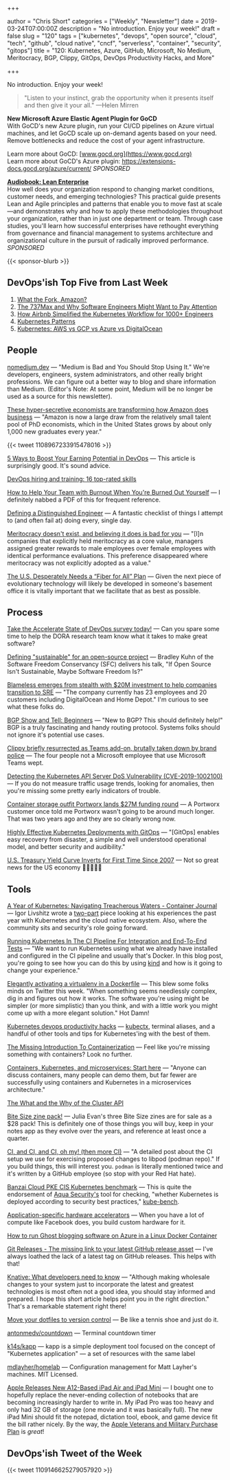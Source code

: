 +++

author = "Chris Short"
categories = ["Weekly", "Newsletter"]
date = 2019-03-24T07:00:00Z
description = "No introduction. Enjoy your week!"
draft = false
slug = "120"
tags = ["kubernetes", "devops", "open source", "cloud", "tech", "github", "cloud native", "cncf", "serverless", "container", "security", "gitops"]
title = "120: Kubernetes, Azure, GitHub, Microsoft, No Medium, Meritocracy, BGP, Clippy, GitOps, DevOps Productivity Hacks, and More"

+++

No introduction. Enjoy your week!

> "Listen to your instinct, grab the opportunity when it presents itself and then give it your all." —Helen Mirren

**New Microsoft Azure Elastic Agent Plugin for GoCD**  
With GoCD's new Azure plugin, run your CI/CD pipelines on Azure virtual machines, and let GoCD scale up on-demand agents based on your need. Remove bottlenecks and reduce the cost of your agent infrastructure.

Learn more about GoCD: [www.gocd.org](https://www.gocd.org)  
Learn more about GoCD's Azure plugin: https://extensions-docs.gocd.org/azure/current/ *SPONSORED*

[**Audiobook: Lean Enterprise**](https://devopsi.sh/g8MpN7)  
How well does your organization respond to changing market conditions, customer needs, and emerging technologies? This practical guide presents Lean and Agile principles and patterns that enable you to move fast at scale—and demonstrates why and how to apply these methodologies throughout your organization, rather than in just one department or team. Through case studies, you'll learn how successful enterprises have rethought everything from governance and financial management to systems architecture and organizational culture in the pursuit of radically improved performance. *SPONSORED*

{{< sponsor-blurb >}}

## DevOps'ish Top Five from Last Week

1. [What the Fork, Amazon?](https://thenewstack.io/what-the-fork-amazon/)
1. [The 737Max and Why Software Engineers Might Want to Pay Attention](https://medium.com/@jpaulreed/the-737max-and-why-software-engineers-should-pay-attention-a041290994bd)
1. [How Airbnb Simplified the Kubernetes Workflow for 1000+ Engineers](https://www.infoq.com/news/2019/03/airbnb-kubernetes-workflow)
1. [Kubernetes Patterns](http://shop.oreilly.com/product/0636920242598.do)
1. [Kubernetes: AWS vs GCP vs Azure vs DigitalOcean](https://medium.com/@andreidascalu/kubernetes-aws-vs-gcp-vs-azure-vs-digitalocean-24d71067c795)

## People

[nomedium.dev](https://nomedium.dev) — "Medium is Bad and You Should Stop Using It." We're developers, engineers, system administrators, and other really bright professions. We can figure out a better way to blog and share information than Medium. (Editor's Note: At some point, Medium will be no longer be used as a source for this newsletter).

[These hyper-secretive economists are transforming how Amazon does business](https://www.cnn.com/2019/03/13/tech/amazon-economists/index.html) — "Amazon is now a large draw from the relatively small talent pool of PhD economists, which in the United States grows by about only 1,000 new graduates every year."

{{< tweet 1108967233915478016 >}}

[5 Ways to Boost Your Earning Potential in DevOps](https://www.thirdrepublic.com/blog/boost-earning-potential-devops) — This article is surprisingly good. It's sound advice.

[DevOps hiring and training: 16 top-rated skills](https://enterprisersproject.com/article/2019/3/devops-hiring-and-training-16-top-rated-skills)

[How to Help Your Team with Burnout When You're Burned Out Yourself](https://hbr.org/2019/03/how-to-help-your-team-with-burnout-when-youre-burned-out-yourself) — I definitely nabbed a PDF of this for frequent reference.

[Defining a Distinguished Engineer](https://blog.jessfraz.com/post/defining-a-distinguished-engineer/) — A fantastic checklist of things I attempt to (and often fail at) doing every, single day.

[Meritocracy doesn't exist, and believing it does is bad for you](https://www.fastcompany.com/40510522/meritocracy-doesnt-exist-and-believing-it-does-is-bad-for-you) — "[I]n companies that explicitly held meritocracy as a core value, managers assigned greater rewards to male employees over female employees with identical performance evaluations. This preference disappeared where meritocracy was not explicitly adopted as a value."

[The U.S. Desperately Needs a “Fiber for All” Plan](https://www.eff.org/deeplinks/2019/03/us-desperately-needs-fiber-all-plan) — Given the next piece of evolutionary technology will likely be developed in someone's basement office it is vitally important that we facilitate that as best as possible.

## Process

[Take the Accelerate State of DevOps survey today!](https://google.qualtrics.com/jfe/form/SV_0v2VZMeA2Eha365?sp=5) — Can you spare some time to help the DORA research team know what it takes to make great software?

[Defining "sustainable" for an open-source project](https://lwn.net/SubscriberLink/783169/cf96b7219579d69d/) — Bradley Kuhn of the Software Freedom Conservancy (SFC) delivers his talk, "If Open Source Isn't Sustainable, Maybe Software Freedom Is?"

[Blameless emerges from stealth with $20M investment to help companies transition to SRE](https://techcrunch.com/2019/03/20/blameless-emerges-from-stealth-with-20m-investment-to-help-companies-transition-to-sre/) — "The company currently has 23 employees and 20 customers including DigitalOcean and Home Depot." I'm curious to see what these folks do.

[BGP Show and Tell: Beginners](https://www.networkingwithfish.com/bgp-show-and-tell-beginners/) — "New to BGP?  This should definitely help!" BGP is a truly fascinating and handy routing protocol. Systems folks should not ignore it's potential use cases.

[Clippy briefly resurrected as Teams add-on, brutally taken down by brand police](https://arstechnica.com/gadgets/2019/03/clippy-briefly-resurrected-as-teams-add-on-brutally-taken-down-by-brand-police/) — The four people not a Microsoft employee that use Microsoft Teams wept.

[Detecting the Kubernetes API Server DoS Vulnerability (CVE-2019-1002100)](https://sysdig.com/blog/detecting-the-kubernetes-api-server-dos-vulnerability-cve-2019-1002100/) — If you do not measure traffic usage trends, looking for anomalies, then you're missing some pretty early indicators of trouble.

[Container storage outfit Portworx lands $27M funding round](https://siliconangle.com/2019/03/20/container-storage-outfit-portworx-lands-27m-series-c-round-funding/) — A Portworx customer once told me Portworx wasn't going to be around much longer. That was two years ago and they are so clearly wrong now.

[Highly Effective Kubernetes Deployments with GitOps](https://medium.com/@timfpark/highly-effective-kubernetes-deployments-with-gitops-c7a0354f1446) — "[GitOps] enables easy recovery from disaster, a simple and well understood operational model, and better security and audibility."

[U.S. Treasury Yield Curve Inverts for First Time Since 2007](https://www.bloomberg.com/news/articles/2019-03-22/u-s-treasury-yield-curve-inverts-for-first-time-since-2007) — Not so great news for the US economy 😬😬😬😬😬

## Tools

[A Year of Kubernetes: Navigating Treacherous Waters - Container Journal](https://containerjournal.com/2019/03/15/a-year-of-kubernetes-navigating-treacherous-waters/) — Igor Livshitz wrote a [two-part](https://containerjournal.com/2019/03/21/a-year-of-kubernetes-whats-beyond-the-horizon/) piece looking at his experiences the past year with Kubernetes and the cloud native ecosystem. Also, where the community sits and security's role going forward.

[Running Kubernetes In The CI Pipeline For Integration and End-To-End Tests](https://www.loodse.com/blog/2019-03-12-running-kubernetes-in-the-ci-pipeline-/) — "We want to run Kubernetes using what we already have installed and configured in the CI pipeline and usually that's Docker. In this blog post, you're going to see how you can do this by using [kind](https://github.com/kubernetes-sigs/kind) and how is it going to change your experience."

[Elegantly activating a virtualenv in a Dockerfile](https://pythonspeed.com/articles/activate-virtualenv-dockerfile/) — This blew some folks minds on Twitter this week. "When something seems needlessly complex, dig in and figures out how it works. The software you're using might be simpler (or more simplistic) than you think, and with a little work you might come up with a more elegant solution." Hot Damn!

[Kubernetes devops productivity hacks](https://brunoluiz.net/2019/mar/kubernetes-devops-productivity-hacks/) — [kubectx](https://github.com/ahmetb/kubectx), terminal aliases, and a handful of other tools and tips for Kubernetes'ing with the best of them.

[The Missing Introduction To Containerization](https://medium.com/devopslinks/the-missing-introduction-to-containerization-de1fbb73efc5) — Feel like you're missing something with containers? Look no further.

[Containers, Kubernetes, and microservices: Start here](https://developers.redhat.com/blog/2019/03/21/containers-kubernetes-and-microservices-start-here/) — "Anyone can discuss containers, many people can demo them, but far fewer are successfully using containers and Kubernetes in a microservices architecture."

[The What and the Why of the Cluster API](https://blogs.vmware.com/cloudnative/2019/03/14/what-and-why-of-cluster-api/)

[Bite Size zine pack!](https://wizardzines.com/zines/bite-size-3-pack/) — Julia Evan's three Bite Size zines are for sale as a $28 pack! This is definitely one of those things you will buy, keep in your notes app as they evolve over the years, and reference at least once a quarter.

[CI, and CI, and CI, oh my! (then more CI)](https://podman.io/blogs/2019/03/18/CI3.html) — "A detailed post about the CI setup we use for exercising proposed changes to libpod (podman repo)." If you build things, this will interest you. `podman` is literally mentioned twice and it's written by a GitHub employee (so stop with your Red Hat hate).

[Banzai Cloud PKE CIS Kubernetes benchmark](https://banzaicloud.com/blog/pke-cis-k8s-benchmark/) — This is quite the endorsement of [Aqua Security's](https://www.aquasec.com/) tool for checking, "whether Kubernetes is deployed according to security best practices," [kube-bench](https://github.com/aquasecurity/kube-bench).

[Application-specific hardware accelerators](https://code.fb.com/data-center-engineering/accelerating-infrastructure/) — When you have a lot of compute like Facebook does, you build custom hardware for it.

[How to run Ghost blogging software on Azure in a Linux Docker Container](https://jessicadeen.com/how-to-run-ghost-on-azure/)

[Git Releases - The missing link to your latest GitHub release asset](https://gitreleases.dev/) — I've always loathed the lack of a latest tag on GitHub releases. This helps with that!

[Knative: What developers need to know](https://developers.redhat.com/blog/2019/03/20/knative-what-developers-need-to-know/) — "Although making wholesale changes to your system just to incorporate the latest and greatest technologies is most often not a good idea, you should stay informed and prepared. I hope this short article helps point you in the right direction." That's a remarkable statement right there!

[Move your dotfiles to version control](https://opensource.com/article/19/3/move-your-dotfiles-version-control) — Be like a tennis shoe and just do it.

[antonmedv/countdown](https://github.com/antonmedv/countdown) — Terminal countdown timer

[k14s/kapp](https://github.com/k14s/kapp) — kapp is a simple deployment tool focused on the concept of "Kubernetes application" — a set of resources with the same label

[mdlayher/homelab](https://github.com/mdlayher/homelab) — Configuration management for Matt Layher's machines. MIT Licensed.

[Apple Releases New A12-Based iPad Air and iPad Mini](https://daringfireball.net/2019/03/new_ipad_air_and_mini) — I bought one to hopefully replace the never-ending collection of notebooks that are becoming increasingly harder to write in. My iPad Pro was too heavy and only had 32 GB of storage (one movie and it was basically full). The new iPad Mini should fit the notepad, dictation tool, ebook, and game device fit the bill rather nicely. By the way, the [Apple Veterans and Military Purchase Plan](https://www.apple.com/shop/browse/home/veterans_military) is *great*!

## DevOps'ish Tweet of the Week

{{< tweet 1109146625279057920 >}}
